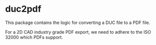 # duc2pdf

This package contains the logic for converting a DUC file to a PDF file.

For a 2D CAD industry grade PDF export, we need to adhere to the ISO 32000 which PDFs support.